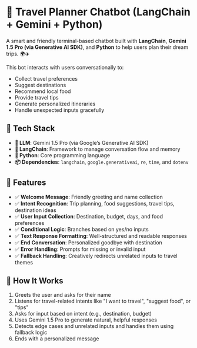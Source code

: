 # 🧳 Travel Planner Chatbot (LangChain + Gemini + Python)

A smart and friendly terminal-based chatbot built with **LangChain**, **Gemini 1.5 Pro (via Generative AI SDK)**, and **Python** to help users plan their dream trips. 🌍✈️

This bot interacts with users conversationally to:
- Collect travel preferences
- Suggest destinations
- Recommend local food
- Provide travel tips
- Generate personalized itineraries
- Handle unexpected inputs gracefully


## 🔧 Tech Stack

- **🧠 LLM**: Gemini 1.5 Pro (via Google’s Generative AI SDK)
- **🦜 LangChain**: Framework to manage conversation flow and memory
- **🐍 Python**: Core programming language
- **📦 Dependencies**: `langchain`, `google.generativeai`, `re`, `time`, and `dotenv`


## 🚀 Features

- ✅ **Welcome Message**: Friendly greeting and name collection
- ✅ **Intent Recognition**: Trip planning, food suggestions, travel tips, destination ideas
- ✅ **User Input Collection**: Destination, budget, days, and food preferences
- ✅ **Conditional Logic**: Branches based on yes/no inputs
- ✅ **Text Response Formatting**: Well-structured and readable responses
- ✅ **End Conversation**: Personalized goodbye with destination
- ✅ **Error Handling**: Prompts for missing or invalid input
- ✅ **Fallback Handling**: Creatively redirects unrelated inputs to travel themes


## 🧠 How It Works

1. Greets the user and asks for their name
2. Listens for travel-related intents like "I want to travel", "suggest food", or "tips"
3. Asks for input based on intent (e.g., destination, budget)
4. Uses Gemini 1.5 Pro to generate natural, helpful responses
5. Detects edge cases and unrelated inputs and handles them using fallback logic
6. Ends with a personalized message




